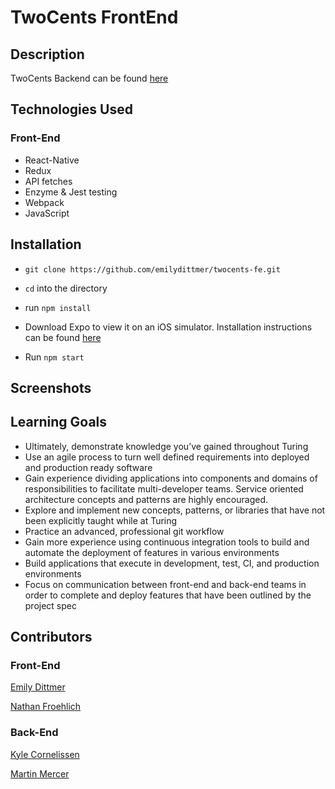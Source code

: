# TwoCents FrontEnd

## Description

TwoCents Backend can be found [here](https://github.com/m-mrcr/twocents-be)

## Technologies Used
### Front-End
- React-Native
- Redux
- API fetches
- Enzyme & Jest testing
- Webpack
- JavaScript


## Installation

- ```git clone https://github.com/emilydittmer/twocents-fe.git```

- ```cd``` into the directory

- run ```npm install```

- Download Expo to view it on an iOS simulator. Installation instructions can be found [here](https://expo.io/learn)
- Run ```npm start```


## Screenshots


## Learning Goals
- Ultimately, demonstrate knowledge you’ve gained throughout Turing
- Use an agile process to turn well defined requirements into deployed and production ready software
- Gain experience dividing applications into components and domains of responsibilities to facilitate multi-developer teams. Service oriented architecture concepts and patterns are highly encouraged.
- Explore and implement new concepts, patterns, or libraries that have not been explicitly taught while at Turing
- Practice an advanced, professional git workflow
- Gain more experience using continuous integration tools to build and automate the deployment of features in various environments
- Build applications that execute in development, test, CI, and production environments
- Focus on communication between front-end and back-end teams in order to complete and deploy features that have been outlined by the project spec

## Contributors

### Front-End
[Emily Dittmer](https://github.com/emilydittmer)

[Nathan Froehlich](https://github.com/Nathan-Froeh)

### Back-End

[Kyle Cornelissen](https://github.com/kylecornelissen)

[Martin Mercer](https://github.com/m-mrcr)
